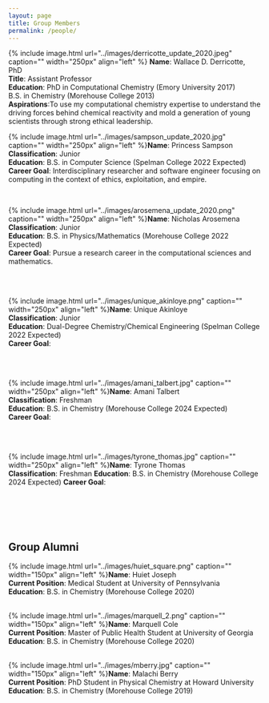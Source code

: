 ```yaml
---
layout: page
title: Group Members
permalink: /people/
---
```


{% include image.html url="../images/derricotte_update_2020.jpeg" caption="" width="250px" align="left" %} **Name**: Wallace D. Derricotte, PhD  
**Title**: Assistant Professor  
**Education**: PhD in Computational Chemistry (Emory University 2017)  
               B.S. in Chemistry (Morehouse College 2013)  
**Aspirations**:To use my computational chemistry expertise to understand the driving forces behind chemical reactivity and mold a generation of young scientists through strong ethical leadership.  


{% include image.html url="../images/sampson_update_2020.jpg" caption="" width="250px" align="left" %}**Name**: Princess Sampson  
**Classification**: Junior  
**Education**: B.S. in Computer Science (Spelman College 2022 Expected)  
**Career Goal**: Interdisciplinary researcher and software engineer focusing on computing in the context of ethics, exploitation, and empire.
&nbsp;

&nbsp;

{% include image.html url="../images/arosemena_update_2020.png" caption="" width="250px" align="left" %}**Name**: Nicholas Arosemena  
**Classification**: Junior  
**Education**: B.S. in Physics/Mathematics (Morehouse College 2022 Expected)  
**Career Goal**: Pursue a research career in the computational sciences and mathematics.  
&nbsp;

&nbsp;

{% include image.html url="../images/unique_akinloye.png" caption="" width="250px" align="left" %}**Name**: Unique Akinloye  
**Classification**: Junior  
**Education**: Dual-Degree Chemistry/Chemical Engineering (Spelman College 2022 Expected)  
**Career Goal**:  
&nbsp;

&nbsp;

{% include image.html url="../images/amani_talbert.jpg" caption="" width="250px" align="left" %}**Name**: Amani Talbert  
**Classification**: Freshman  
**Education**: B.S. in Chemistry (Morehouse College 2024 Expected)  
**Career Goal**:  
&nbsp;

&nbsp;

{% include image.html url="../images/tyrone_thomas.jpg" caption="" width="250px" align="left" %}**Name**: Tyrone Thomas  
**Classification**: Freshman
**Education**: B.S. in Chemistry (Morehouse College 2024 Expected)
**Career Goal**:  
&nbsp;

&nbsp;

&nbsp;

## Group Alumni
{% include image.html url="../images/huiet_square.png" caption="" width="150px" align="left" %}**Name**: Huiet Joseph   
**Current Position**: Medical Student at University of Pennsylvania  
**Education**: B.S. in Chemistry (Morehouse College 2020)  
&nbsp;

{% include image.html url="../images/marquell_2.png" caption="" width="150px" align="left" %}**Name**: Marquell Cole  
**Current Position**: Master of Public Health Student at University of Georgia  
**Education**: B.S. in Chemistry (Morehouse College 2020)  
&nbsp;

{% include image.html url="../images/mberry.jpg" caption="" width="150px" align="left" %}**Name**: Malachi Berry  
**Current Position**: PhD Student in Physical Chemistry at Howard University  
**Education**: B.S. in Chemistry (Morehouse College 2019)
